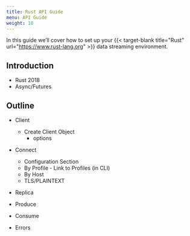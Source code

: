 ```yaml
---
title: Rust API Guide
menu: API Guide
weight: 10
---
```


In this guide we’ll cover how to set up your {{< target-blank title="Rust" url="https://www.rust-lang.org" >}} data streaming environment.

## Introduction

* Rust 2018
* Async/Futures

## Outline
* Client
    * Create Client Object
        * options
* Connect
    * Configuration Section
    * By Profile - Link to Profiles (in CLI)
    * By Host 
    * TLS/PLAINTEXT

* Replica

* Produce

* Consume

* Errors
